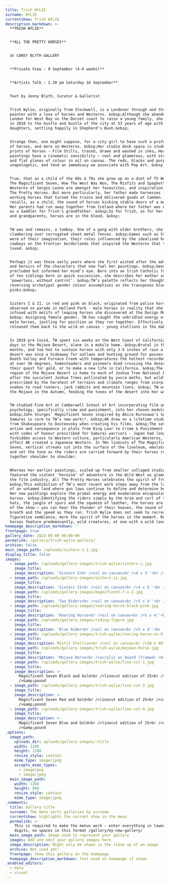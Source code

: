 ```yaml
---
title: Trish WYLIE
surname: WYLIE
currentshow: Trish WYLIE
description_markdown: >-
  **TRISH WYLIE**


  **ALL THE PRETTY HORSES**


  at CAREY BLYTH GALLERY


  **Private View : 9 September (4-6 weeks)**


  **Artists Talk : 2.30 pm Saturday 16 September**


  Text by Jenny Blyth, Curator & Gallerist


  Trish Wylie, originally from Stockwell, is a Londoner through and through, a
  painter with a love of horses and Westerns. &nbsp;Although she abandoned
  London for West Bay on the Dorset coast to raise a young family, she returned
  in 2010 to the hustle and bustle of the city at 53 years of age with two
  daughters, settling happily in Shepherd’s Bush.&nbsp;


  Strange then, one might suppose, for a city girl to have such a profound love
  of horses, and more so Westerns. &nbsp;Her studio desk space is studded with
  prints of horses - Film Stills, traced, drawn and washed in inks… Her
  paintings have a cinematic sensibility – cool and glamorous, with strong lines
  and flat planes of colour in oil on canvas. The reds, blacks and purples are
  unapologetic, and lend an immediacy we associate with Pop Art. &nbsp;


  True, that as a child of the 60s & 70s she grew up on a diet of TV Westerns.
  The Magnificent Seven, How The West Was Won, The Misfits and Spaghetti
  Westerns of Sergio Leone are amongst her favourites, and inspiration for All
  The Pretty Horses. But more particularly, her father made harnesses for the
  working horses that turned the trains and delivered goods at Camden. &nbsp;She
  recalls, as a child, the sound of horses kicking stable doors of a morning.
  Her parents had run away together from Ireland where her father was employed
  as a Saddler for Trish’s grandfather. &nbsp;So for Trish, as for her parents
  and grandparents, horses are in the blood. &nbsp;


  TW was and remains, a tomboy. One of a gang with older brothers, she recalls
  clambering over corrugated sheet metal fences. &nbsp;Games such as Stallions
  were of their imagination, their roles influenced by the idealised heroics of
  cowboys on the Frontier borderlands that inspired the Westerns that they
  loved. &nbsp;


  Perhaps it was those early years where she first wisted after the adventure
  and heroics of the characters that now fuel her paintings. &nbsp;Gender
  precluded but informed her mind’s eye. Born into an Irish Catholic family, one
  of ten siblings born in quick succession, she describes her mother as
  ‘powerless, without control’. &nbsp;TW’s palette reflects her thoughts,
  reversing archetypal gender colour assumptions as she transposes blues with
  pinks.&nbsp;


  Sisters I & II, in red and pink on black, originated from police horses she
  observed on parade in Holland Park - male horses in reality that she has
  infused with motifs of leaping horses she discovered at the Design Museum.
  &nbsp; Assigning female gender, TW has caught the unbridled energy of young
  male horses, jostling for position as they run together. Effectively she has
  released them back to the wild on canvas - young stallions in the making.


  In 2019 pre Covid, TW spent six weeks on the West Coast of California, and ten
  days in the Mojave Desert, alone in a mobile home. &nbsp;Brutal in the summer
  months, and too hot to sustain horses with only 3-5 inches of rain a year, the
  desert was once a hideaway for outlaws and hunting ground for posses. Home to
  Death Valley and Furnace Creek with temperatures the hottest recorded on earth
  at over 56 degrees, homesteaders and pioneers died crossing the desert in
  their quest for gold, or to make a new life in California. &nbsp;The southern
  region of the Mojave Desert is home to much of Joshua Tree National Park named
  after the succulent Joshua Trees pollinated by yucca moths, but wildlife
  prescribed by the harshest of terrains and climate ranges from scorpions and
  snakes to road runners, jack rabbits and mountain lions. &nbsp; TW explored
  the Mojave in the Autumn, feeding the tones of the desert into her work.


  TW studied Fine Art at Camberwell School of Art incorporating film and
  psychology, specifically crime and punishment, into her chosen modules.
  &nbsp;John Sturges’ Magnificent Seven inspired by Akira Kurosawa’s Seven
  Samurai is core to TW’s new work\*. &nbsp;AK drew on a lifetime study of drama
  from Shakespeare to Dosteovsky when creating his films. &nbsp;The severity of
  action and consequence in plots from King Lear to Crime & Punishment resonated
  with codes of honour prescribed for Samurai warriors - Japan had long been
  forbidden access to Western culture, particularly American Westerns, so in
  effect AK created a Japanese Western. In TWs linocuts of The Magnificent
  Seven, vertical streaks cut into the surface of the linoleum, emulate the rain
  and set the tone as the riders are carried forward by their horses running
  together shoulder to shoulder.


  Whereas her earlier paintings, scaled up from smaller collaged studies,
  featured the violent ‘heroism’ of adventure in the Wild West as glamorised by
  the film industry, All The Pretty Horses celebrates the spirit of freedom.
  &nbsp;This exhibition of TW’s most recent work steps away from the lawlessness
  of an untamed land where gun laws continue to define and determine behaviour.
  Her new paintings explore the primal energy and exuberance encapsulated by the
  horses. &nbsp;Identifying the riders simply by the brim and curl of their
  hats, the jangle of spurs and the squeeze of leather, the horses are the stars
  of the show – you can hear the thunder of their hooves, the sound of their
  breath and the speed as they run. Trish Wylie does not seek to recreate
  figurative semblance, more the spirit of the horses in the moment. Rearing
  horses feature predominantly, wild creatures, at one with a wild land.
homepage_description_markdown: ''
frontpage: true
gallery_date: 2023-09-09 00:00:00
permalink: /gallery/trish-wylie-gallery/
archive: false
main_image_path: /uploads/sisters-i-1.jpg
display_title: false
images:
  - image_path: /uploads/gallery-images/trish-wylie/sisters-i.jpg
    image_title:
    image_description: 'Sisters I<br />oil on canvas<br />4 x 5''<br />&amp;pound '
  - image_path: /uploads/gallery-images/sisters-ii.jpg
    image_title:
    image_description: 'Sisters II<br />oil on canvas<br />4 x 5''<br />&amp;pound '
  - image_path: /uploads/gallery-images/magnificent-7-x-2.jpg
    image_title:
    image_description: 'Two Riders<br />oil on canvas<br />5 x 4''<br />&amp;pound '
  - image_path: /uploads/gallery-images/rearing-horse-black-pink.jpg
    image_title:
    image_description: 'Rearing Horse<br />oil on canvas<br />5 x 4''<br />&amp;pound '
  - image_path: /uploads/gallery-images/riding-figure.jpg
    image_title:
    image_description: 'Blue Rider<br />oil on canvas<br />5 x 4''<br '
  - image_path: /uploads/gallery-images/trish-wylie/rearing-horse-in-black-and-pink.jpg
    image_title:
    image_description: Misfit Stallion<br />oil on canvas<br />30 x 40"<br
  - image_path: /uploads/gallery-images/trish-wylie/mojave-horse.jpg
    image_title:
    image_description: 'Mojave Horse<br />acrylic on board (framed) <br />12 x 16"<br '
  - image_path: /uploads/gallery-images/trish-wylie/lino-cut-1.jpg
    image_title:
    image_description: >-
      Magnificent Seven Black and Gold<br />linocut edition of 25<br />cm<br
      />&amp;pound 
  - image_path: /uploads/gallery-images/trish-wylie/lino-cut-3.jpg
    image_title:
    image_description: >-
      Magnificent Seven Red and Gold<br />linocut edition of 25<br />cm<br
      />&amp;pound 
  - image_path: /uploads/gallery-images/trish-wylie/lino-cut-4.jpg
    image_title:
    image_description: >-
      Magnificent Seven Blue and Gold<br />linocut edition of 25<br />cm<br
      />&amp;pound 
_options:
  image_path:
    uploads_dir: uploads/gallery-images/:title
    width: 1200
    height: 1200
    resize_style: contain
    mime_type: image/jpeg
    accepts_mime_types:
      - image/png
      - image/jpeg
  main_image_path:
    width: 1200
    height: 800
    resize_style: contain
    mime_type: image/jpeg
_comments:
  title: Gallery title
  surname: The menu sorts galleries by surname
  currentshow: highlights the current show in the menu
  permalink: >-
    This is required to make the menus work - enter everything in lower case, no
    digits, no spaces in this format /gallery/my-new-gallery/
  main_image_path: Image used to represent your gallery
  images: Add and edit your gallery images here
  image_description: Might only be shown in the close up of an image
  archive: Not used yet!
  frontpage: Show this gallery on the homepage
  homepage_description_markdown: Text used on homepage if shown
_enabled_editors:
  - data
  - visual
---
```

